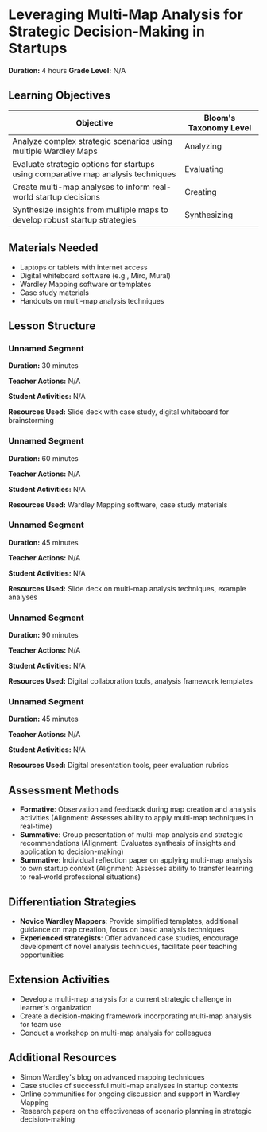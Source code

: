 # Leveraging Multi-Map Analysis for Strategic Decision-Making in Startups

**Duration:** 4 hours **Grade Level:** N/A

## Learning Objectives

| Objective | Bloom's Taxonomy Level |
|-----------|-------------------------|
| Analyze complex strategic scenarios using multiple Wardley Maps | Analyzing |
| Evaluate strategic options for startups using comparative map analysis techniques | Evaluating |
| Create multi-map analyses to inform real-world startup decisions | Creating |
| Synthesize insights from multiple maps to develop robust startup strategies | Synthesizing |

## Materials Needed
* Laptops or tablets with internet access
* Digital whiteboard software (e.g., Miro, Mural)
* Wardley Mapping software or templates
* Case study materials
* Handouts on multi-map analysis techniques

## Lesson Structure
### Unnamed Segment
**Duration:** 30 minutes

**Teacher Actions:** N/A

**Student Activities:** N/A

**Resources Used:** Slide deck with case study, digital whiteboard for brainstorming

### Unnamed Segment
**Duration:** 60 minutes

**Teacher Actions:** N/A

**Student Activities:** N/A

**Resources Used:** Wardley Mapping software, case study materials

### Unnamed Segment
**Duration:** 45 minutes

**Teacher Actions:** N/A

**Student Activities:** N/A

**Resources Used:** Slide deck on multi-map analysis techniques, example analyses

### Unnamed Segment
**Duration:** 90 minutes

**Teacher Actions:** N/A

**Student Activities:** N/A

**Resources Used:** Digital collaboration tools, analysis framework templates

### Unnamed Segment
**Duration:** 45 minutes

**Teacher Actions:** N/A

**Student Activities:** N/A

**Resources Used:** Digital presentation tools, peer evaluation rubrics

## Assessment Methods
* **Formative**: Observation and feedback during map creation and analysis activities (Alignment: Assesses ability to apply multi-map techniques in real-time)
* **Summative**: Group presentation of multi-map analysis and strategic recommendations (Alignment: Evaluates synthesis of insights and application to decision-making)
* **Summative**: Individual reflection paper on applying multi-map analysis to own startup context (Alignment: Assesses ability to transfer learning to real-world professional situations)

## Differentiation Strategies
* **Novice Wardley Mappers**: Provide simplified templates, additional guidance on map creation, focus on basic analysis techniques
* **Experienced strategists**: Offer advanced case studies, encourage development of novel analysis techniques, facilitate peer teaching opportunities

## Extension Activities
* Develop a multi-map analysis for a current strategic challenge in learner's organization
* Create a decision-making framework incorporating multi-map analysis for team use
* Conduct a workshop on multi-map analysis for colleagues

## Additional Resources
* Simon Wardley's blog on advanced mapping techniques
* Case studies of successful multi-map analyses in startup contexts
* Online communities for ongoing discussion and support in Wardley Mapping
* Research papers on the effectiveness of scenario planning in strategic decision-making
